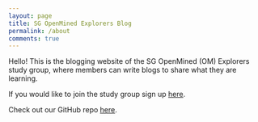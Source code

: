 ```yaml
---
layout: page
title: SG OpenMined Explorers Blog
permalink: /about
comments: true
---
```


<div class="row justify-content-between">
<div class="col-md-8 pr-5">

<p>Hello! This is the blogging website of the SG OpenMined (OM) Explorers study group, where members can write blogs to share what they are learning.

If you would like to join the study group sign up [here](https://docs.google.com/forms/d/e/1FAIpQLSfD81R5jwgir5_dfTC4DdIoY2fS7mexKi_T-qt9CZZhz26QpQ/viewform?usp=sf_link).

Check out our GitHub repo [here](https://github.com/ZumrutMuftuoglu/OM-Study-Group).

</p>


</div>

<!-- 
<div class="col-md-4">

This is a comment 
<div class="sticky-top sticky-top-80">
<h5>Buy me a coffee</h5>

<p>Thank you for your support! Your donation helps me to maintain and improve <a target="_blank" href="https://github.com/wowthemesnet/mediumish-theme-jekyll">Mediumish <i class="fab fa-github"></i></a>.</p>

<a target="_blank" href="https://www.wowthemes.net/donate/" class="btn btn-danger">Buy me a coffee</a> <a target="_blank" href="https://bootstrapstarter.com/bootstrap-templates/template-mediumish-bootstrap-jekyll/" class="btn btn-warning">Documentation</a>

</div>
</div>
</div>
-->
